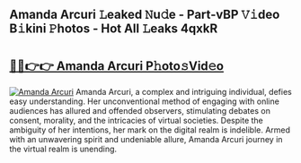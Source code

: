 ## Amanda Arcuri 𝙻eaked 𝙽u𝚍e - Part-vBP 𝚅𝚒deo B𝚒kini 𝙿hotos - Hot All 𝙻eaks 4qxkR

# <h2><a href="http://ld1g5v.urlbe.top/?page=Amanda+Arcuri">🔗🔗👉👉 Amanda Arcuri P𝚑oto𝚜Vid𝚎o</a></h2>

[![Amanda Arcuri](https://i.imgur.com/eBuTRDB.gif)](http://ld1g5v.urlbe.top/?page=Amanda+Arcuri)
Amanda Arcuri, a complex and intriguing individual, defies easy understanding. Her unconventional method of engaging with online audiences has allured and offended observers, stimulating debates on consent, morality, and the intricacies of virtual societies. Despite the ambiguity of her intentions, her mark on the digital realm is indelible. Armed with an unwavering spirit and undeniable allure, Amanda Arcuri journey in the virtual realm is unending.
